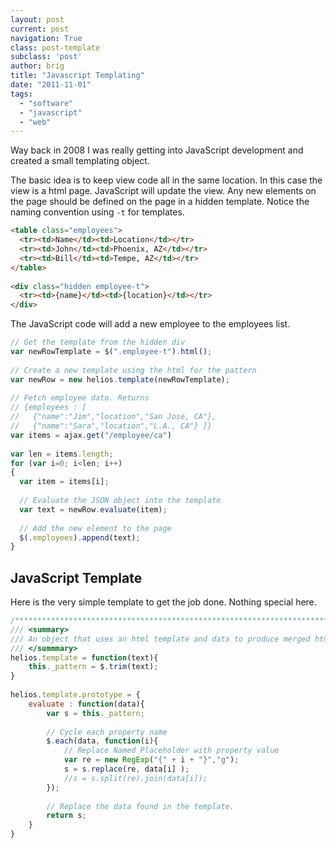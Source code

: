 ```yaml
---
layout: post
current: post
navigation: True
class: post-template
subclass: 'post'
author: brig
title: "Javascript Templating"
date: "2011-11-01"
tags:
  - "software"
  - "javascript"
  - "web"
---
```


Way back in 2008 I was really getting into JavaScript development and created a small templating object.

The basic idea is to keep view code all in the same location. In this case the view is a html page. JavaScript will update the view. Any new elements on the page should be defined on the page in a hidden template. Notice the naming convention using `-t` for templates.

```html
<table class="employees">
  <tr><td>Name</td><td>Location</td></tr>
  <tr><td>John</td><td>Phoenix, AZ</td></tr>
  <tr><td>Bill</td><td>Tempe, AZ</td></tr>
</table>
 
<div class="hidden employee-t">
  <tr><td>{name}</td><td>{location}</td></tr>
</div>
```

The JavaScript code will add a new employee to the employees list.

```javascript
// Get the template from the hidden div
var newRowTemplate = $(".employee-t").html();
 
// Create a new template using the html for the pattern
var newRow = new helios.template(newRowTemplate);
 
// Fetch employee data. Returns
// {employees : [ 
//   {"name":"Jim","location","San Jose, CA"}, 
//   {"name":"Sara","location","L.A., CA"} ]}
var items = ajax.get("/employee/ca")
 
var len = items.length;
for (var i=0; i<len; i++)
{
  var item = items[i];
 
  // Evaluate the JSON object into the template
  var text = newRow.evaluate(item);
 
  // Add the new element to the page
  $(.employees).append(text);
}
```

## JavaScript Template

Here is the very simple template to get the job done. Nothing special here.

```javascript
/****************************************************************************/
/// <summary>
/// An object that uses an html template and data to produce merged html.
/// </summmary>
helios.template = function(text){
    this._pattern = $.trim(text);
}
 
helios.template.prototype = { 
    evaluate : function(data){
        var s = this._pattern;
     
        // Cycle each property name
        $.each(data, function(i){
            // Replace Named Placeholder with property value
            var re = new RegExp("{" + i + "}","g");
            s = s.replace(re, data[i] );
            //s = s.split(re).join(data[i]);
        });
     
        // Replace the data found in the template.
        return s;
    }
}
```
